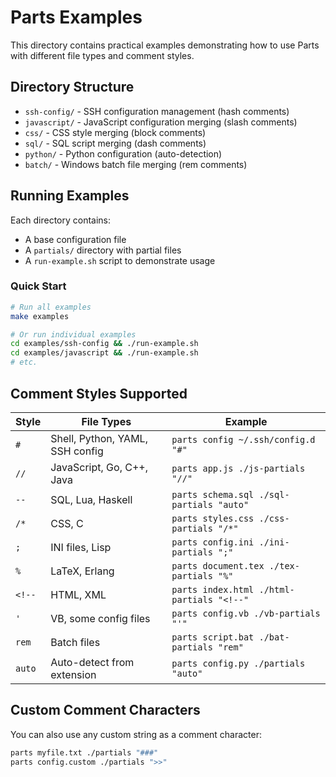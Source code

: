 # Parts Examples

This directory contains practical examples demonstrating how to use Parts with different file types and comment styles.

## Directory Structure

- `ssh-config/` - SSH configuration management (hash comments)
- `javascript/` - JavaScript configuration merging (slash comments)
- `css/` - CSS style merging (block comments)
- `sql/` - SQL script merging (dash comments)
- `python/` - Python configuration (auto-detection)
- `batch/` - Windows batch file merging (rem comments)

## Running Examples

Each directory contains:
- A base configuration file
- A `partials/` directory with partial files
- A `run-example.sh` script to demonstrate usage

### Quick Start

```bash
# Run all examples
make examples

# Or run individual examples
cd examples/ssh-config && ./run-example.sh
cd examples/javascript && ./run-example.sh
# etc.
```

## Comment Styles Supported

| Style | File Types | Example |
|-------|------------|---------|
| `#` | Shell, Python, YAML, SSH config | `parts config ~/.ssh/config.d "#"` |
| `//` | JavaScript, Go, C++, Java | `parts app.js ./js-partials "//"` |
| `--` | SQL, Lua, Haskell | `parts schema.sql ./sql-partials "auto"` |
| `/*` | CSS, C | `parts styles.css ./css-partials "/*"` |
| `;` | INI files, Lisp | `parts config.ini ./ini-partials ";"` |
| `%` | LaTeX, Erlang | `parts document.tex ./tex-partials "%"` |
| `<!--` | HTML, XML | `parts index.html ./html-partials "<!--"` |
| `'` | VB, some config files | `parts config.vb ./vb-partials "'"` |
| `rem` | Batch files | `parts script.bat ./bat-partials "rem"` |
| `auto` | Auto-detect from extension | `parts config.py ./partials "auto"` |

## Custom Comment Characters

You can also use any custom string as a comment character:

```bash
parts myfile.txt ./partials "###"
parts config.custom ./partials ">>"
```